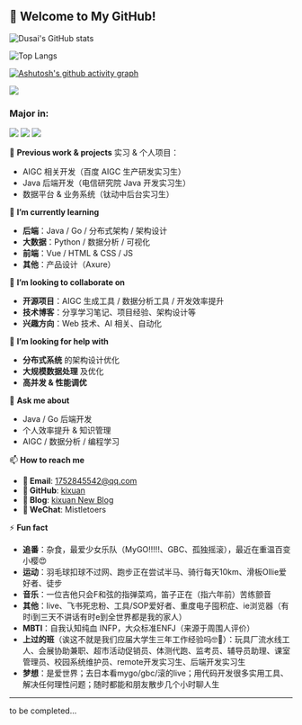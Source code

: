 ## 👋 Welcome to My GitHub!

![Dusai's GitHub stats](https://github-readme-stats.vercel.app/api?username=kixuan&show_icons=true&count_private=true&theme=radical)

![Top Langs](https://github-readme-stats.vercel.app/api/top-langs/?username=kixuan&layout=compact&hide=JavaScript,HTML,CSS)

[![Ashutosh's github activity graph](https://github-readme-activity-graph.vercel.app/graph?username=kixuan&theme=react-dark)](https://github.com/ashutosh00710/github-readme-activity-graph)

![](https://hits.seeyoufarm.com/api/count/incr?url=https://github.com/kixuan&count_bg=%2379C83D&title_bg=%23555555&icon=github.svg&icon_color=%23E7E7E7&title=Visitors&edge_flat=false)

### **Major in:**
[![](https://img.shields.io/badge/-Java-007396?style=flat-square&logo=java&logoColor=ffffff)](https://www.java.com/)
[![](https://img.shields.io/badge/-Go-00ADD8?style=flat-square&logo=go&logoColor=ffffff)](https://go.dev/)
[![](https://img.shields.io/badge/-Python-3776AB?style=flat-square&logo=python&logoColor=ffffff)](https://www.python.org/)



💼 **Previous work & projects**
实习 & 个人项目：  
- AIGC 相关开发（百度 AIGC 生产研发实习生）  
- Java 后端开发（电信研究院 Java 开发实习生）  
- 数据平台 & 业务系统（钛动中后台实习生）  

🌱 **I’m currently learning**  
- **后端**：Java / Go / 分布式架构 / 架构设计  
- **大数据**：Python / 数据分析 / 可视化  
- **前端**：Vue / HTML & CSS / JS  
- **其他**：产品设计（Axure）  

👯 **I’m looking to collaborate on**  
- **开源项目**：AIGC 生成工具 / 数据分析工具 / 开发效率提升  
- **技术博客**：分享学习笔记、项目经验、架构设计等  
- **兴趣方向**：Web 技术、AI 相关、自动化  

🤔 **I’m looking for help with**  
- **分布式系统** 的架构设计优化  
- **大规模数据处理** 及优化  
- **高并发 & 性能调优**  

💬 **Ask me about**  
- Java / Go 后端开发  
- 个人效率提升 & 知识管理  
- AIGC / 数据分析 / 编程学习  

📫 **How to reach me**  
- **📧 Email**: 1752845542@qq.com  
- **📌 GitHub**: [kixuan](https://github.com/kixuan)  
- **📖 Blog**: [kixuan New Blog](https://kixuans-organization.gitbook.io/blog)  
- **💬 WeChat**: Mistletoers  

⚡ **Fun fact**  
- **追番**：杂食，最爱少女乐队（MyGO!!!!!、GBC、孤独摇滚），最近在重温百变小樱😍
- **运动**：羽毛球扣球不过网、跑步正在尝试半马、骑行每天10km、滑板Ollie爱好者、徒步
- **音乐**：一位吉他只会F和弦的指弹菜鸡，笛子正在（指六年前）苦练颤音
- **其他**：live、飞书死忠粉、工具/SOP爱好者、重度电子囤积症、ie浏览器（有时i到三天不讲话有时e到全世界都是我的家人）
- **MBTI**：自我认知纯血 INFP，大众标准ENFJ（来源于周围人评价）
- **上过的班**（诶这不就是我们应届大学生三年工作经验吗🤓🤞）：玩具厂流水线工人、会展协助兼职、超市活动促销员、体测代跑、监考员、辅导员助理、课室管理员、校园系统维护员、remote开发实习生、后端开发实习生
- **梦想**：是爱世界；去日本看mygo/gbc/滚的live；用代码开发很多实用工具、解决任何理性问题；随时都能和朋友散步几个小时聊人生

---

to be completed...

<!--
**kixuan/kixuan** is a ✨ _special_ ✨ repository because its `README.md` (this file) appears on your GitHub profile.

Here are some ideas to get you started:

- 🔭 I’m currently working on ...
- 🌱 I’m currently learning ...
- 👯 I’m looking to collaborate on ...
- 🤔 I’m looking for help with ...
- 💬 Ask me about ...
- 📫 How to reach me: ...
- 😄 Pronouns: ...
- ⚡ Fun fact: ...
-->
